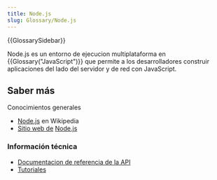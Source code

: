 ```yaml
---
title: Node.js
slug: Glossary/Node.js
---
```


{{GlossarySidebar}}

Node.js es un entorno de ejecucion multiplataforma en {{Glossary("JavaScript")}} que permite a los desarrolladores construir aplicaciones del lado del servidor y de red con JavaScript.

## Saber más

Conocimientos generales

- [Node.js](https://es.wikipedia.org/wiki/Node.js) en Wikipedia
- [Sitio web de](https://nodejs.org/) [Node.js](https://nodejs.org/)

### Información técnica

- [Documentacion de referencia de la API](https://nodejs.org/api/)
- [Tutoriales](https://nodejs.org/documentation/tutorials/)
